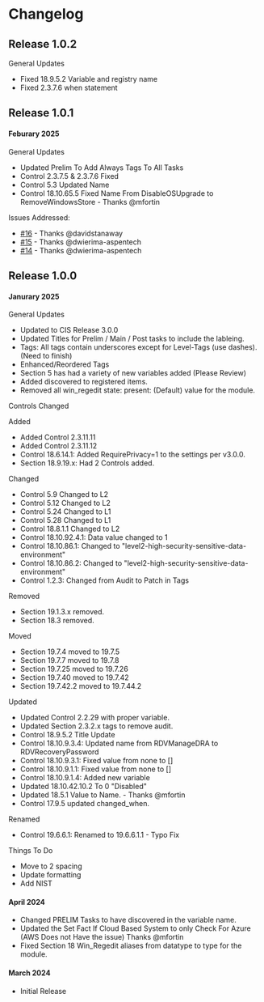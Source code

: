 # Changelog

## Release 1.0.2
General Updates
  - Fixed 18.9.5.2 Variable and registry name
  - Fixed 2.3.7.6 when statement

## Release 1.0.1

#### Feburary 2025
General Updates
  - Updated Prelim To Add Always Tags To All Tasks
  - Control 2.3.7.5 & 2.3.7.6 Fixed
  - Control 5.3 Updated Name
  - Control 18.10.65.5 Fixed Name From DisableOSUpgrade to RemoveWindowsStore - Thanks @mfortin

Issues Addressed:
  - [#16](https://github.com/ansible-lockdown/Windows-10-CIS/issues/16) - Thanks @davidstanaway
  - [#15](https://github.com/ansible-lockdown/Windows-10-CIS/issues/15) - Thanks @dwierima-aspentech
  - [#14](https://github.com/ansible-lockdown/Windows-10-CIS/issues/14) - Thanks @dwierima-aspentech

## Release 1.0.0

#### Janurary 2025
General Updates
- Updated to CIS Release 3.0.0
- Updated Titles for Prelim / Main / Post tasks to include the lableing.
- Tags: All tags contain underscores except for Level-Tags (use dashes). (Need to finish)
- Enhanced/Reordered Tags
- Section 5 has had a variety of new variables added (Please Review)
- Added discovered to registered items.
- Removed all win_regedit state: present: (Default) value for the module.

Controls Changed

Added
  - Added Control 2.3.11.11
  - Added Control 2.3.11.12
  - Control 18.6.14.1: Added RequirePrivacy=1 to the settings per v3.0.0.
  - Section 18.9.19.x: Had 2 Controls added.

Changed
  - Control 5.9 Changed to L2
  - Control 5.12 Changed to L2
  - Control 5.24 Changed to L1
  - Control 5.28 Changed to L1
  - Control 18.8.1.1 Changed to L2
  - Control 18.10.92.4.1: Data value changed to 1
  - Control 18.10.86.1: Changed to "level2-high-security-sensitive-data-environment"
  - Control 18.10.86.2: Changed to "level2-high-security-sensitive-data-environment"
  - Control 1.2.3: Changed from Audit to Patch in Tags

Removed
  - Section 19.1.3.x removed.
  - Section 18.3 removed.

Moved
  - Section 19.7.4 moved to 19.7.5
  - Section 19.7.7 moved to 19.7.8
  - Section 19.7.25 moved to 19.7.26
  - Section 19.7.40 moved to 19.7.42
  - Section 19.7.42.2 moved to 19.7.44.2

Updated
  - Updated Control 2.2.29 with proper variable.
  - Updated Section 2.3.2.x tags to remove audit.
  - Control 18.9.5.2 Title Update
  - Control 18.10.9.3.4: Updated name from RDVManageDRA to RDVRecoveryPassword
  - Control 18.10.9.3.1: Fixed value from none to []
  - Control 18.10.9.1.1: Fixed value from none to []
  - Control 18.10.9.1.4: Added new variable
  - Updated 18.10.42.10.2 To 0 "Disabled"
  - Updated 18.5.1 Value to Name. - Thanks @mfortin
  - Control 17.9.5 updated changed_when.

Renamed
  - Control 19.6.6.1: Renamed to 19.6.6.1.1 - Typo Fix

Things To Do
  - Move to 2 spacing
  - Update formatting
  - Add NIST

#### April 2024
  - Changed PRELIM Tasks to have discovered in the variable name.
  - Updated the Set Fact If Cloud Based System to only Check For Azure (AWS Does not Have the issue) Thanks @mfortin
  - Fixed Section 18 Win_Regedit aliases from datatype to type for the module.

#### March 2024
  - Initial Release
